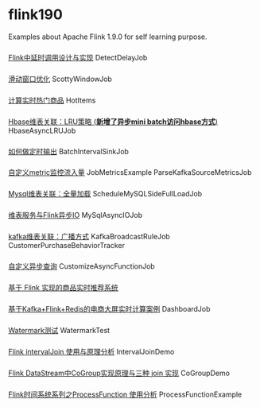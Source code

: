 # flink190
Examples about Apache Flink 1.9.0 for self learning purpose.


###
[Flink中延时调用设计与实现](https://mp.weixin.qq.com/s/dUbT7qV6RZdjh7gLDMp4gQ)
DetectDelayJob

###
[滑动窗口优化](https://github.com/TU-Berlin-DIMA/scotty-window-processor)
ScottyWindowJob

###
[计算实时热门商品](http://wuchong.me/blog/2018/11/07/use-flink-calculate-hot-items/)
HotItems

###
[Hbase维表关联：LRU策略 (**新增了异步mini batch访问hbase方式**)](https://mp.weixin.qq.com/s/8Pg_VMtNB6wtYRZRPTOrjg)
HbaseAsyncLRUJob

###
[如何做定时输出](https://mp.weixin.qq.com/s/VUEvvoHoupZMpxWQsEeHEA)
BatchIntervalSinkJob

###
[自定义metric监控流入量](https://mp.weixin.qq.com/s/QG-L1Wey3LpaN1aD_Li8aQ)
JobMetricsExample
ParseKafkaSourceMetricsJob

###
[Mysql维表关联：全量加载](https://mp.weixin.qq.com/s/Hr7fg3rh2YaTCLtfyuuRfA)
ScheduleMySQLSideFullLoadJob

###
[维表服务与Flink异步IO](https://mp.weixin.qq.com/s/oMIc1RWcg2ynW0l6uaqIRQ)
MySqlAsyncIOJob

###
[kafka维表关联：广播方式](https://mp.weixin.qq.com/s/WyR_sGu-JNCJFkm2fAZ-PA)
KafkaBroadcastRuleJob
CustomerPurchaseBehaviorTracker

###
[自定义异步查询](https://mp.weixin.qq.com/s/kTpE8tNOchJeTeS13SD1jg)
CustomizeAsyncFunctionJob

###
[基于 Flink 实现的商品实时推荐系统](https://mp.weixin.qq.com/s/pF8mr4AeUwWWpGEAKmJW2w)

###
[基于Kafka+Flink+Redis的电商大屏实时计算案例](https://mp.weixin.qq.com/s/BPzOBz7oTfn2_yW8tevEEw)
DashboardJob

###
[Watermark测试](https://blog.csdn.net/qq_22222499/article/details/94997611)
WatermarkTest

###
[Flink intervalJoin 使用与原理分析](https://mp.weixin.qq.com/s/Sfi_CvNw7-OJHU-NplFcjA)
IntervalJoinDemo

###
[Flink DataStream中CoGroup实现原理与三种 join 实现](https://mp.weixin.qq.com/s?__biz=MzU5MTc1NDUyOA==&mid=2247483962&idx=1&sn=cd6a1c3687188088e61bc309529295b8&chksm=fe2b6675c95cef63731588cb572dd7bcb921d5db7a4ecc8692d8466f98d0c35e78148284802a&token=1137454042&lang=zh_CN&scene=21#wechat_redirect)
CoGroupDemo

###
[Flink时间系统系列之ProcessFunction 使用分析](https://mp.weixin.qq.com/s/cqbbxc0xLpSnyQS7C6Fg0Q)
ProcessFunctionExample
